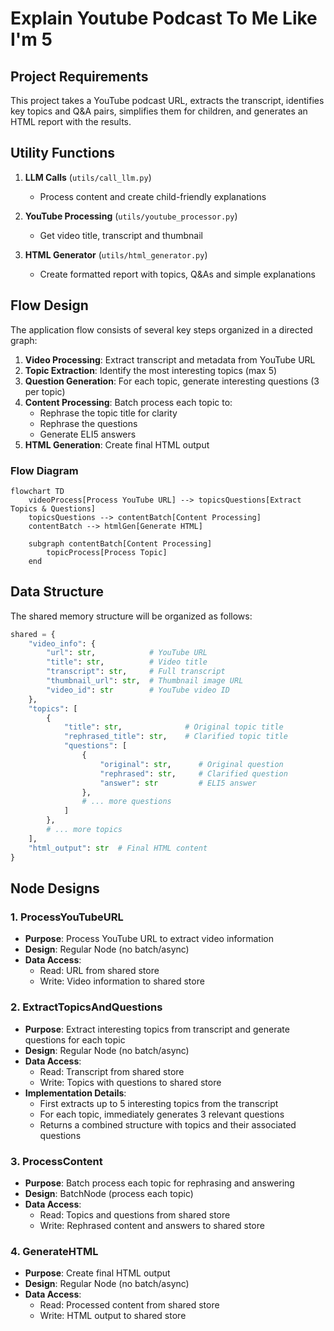 # Explain Youtube Podcast To Me Like I'm 5

## Project Requirements
This project takes a YouTube podcast URL, extracts the transcript, identifies key topics and Q&A pairs, simplifies them for children, and generates an HTML report with the results.

## Utility Functions

1. **LLM Calls** (`utils/call_llm.py`)
   - Process content and create child-friendly explanations

2. **YouTube Processing** (`utils/youtube_processor.py`)
   - Get video title, transcript and thumbnail

3. **HTML Generator** (`utils/html_generator.py`)
   - Create formatted report with topics, Q&As and simple explanations

## Flow Design

The application flow consists of several key steps organized in a directed graph:

1. **Video Processing**: Extract transcript and metadata from YouTube URL
2. **Topic Extraction**: Identify the most interesting topics (max 5)
3. **Question Generation**: For each topic, generate interesting questions (3 per topic)
4. **Content Processing**: Batch process each topic to:
   - Rephrase the topic title for clarity
   - Rephrase the questions
   - Generate ELI5 answers
5. **HTML Generation**: Create final HTML output

### Flow Diagram

```mermaid
flowchart TD
    videoProcess[Process YouTube URL] --> topicsQuestions[Extract Topics & Questions]
    topicsQuestions --> contentBatch[Content Processing]
    contentBatch --> htmlGen[Generate HTML]
    
    subgraph contentBatch[Content Processing]
        topicProcess[Process Topic]
    end
```

## Data Structure

The shared memory structure will be organized as follows:

```python
shared = {
    "video_info": {
        "url": str,            # YouTube URL
        "title": str,          # Video title
        "transcript": str,     # Full transcript
        "thumbnail_url": str,  # Thumbnail image URL
        "video_id": str        # YouTube video ID
    },
    "topics": [
        {
            "title": str,              # Original topic title
            "rephrased_title": str,    # Clarified topic title
            "questions": [
                {
                    "original": str,      # Original question
                    "rephrased": str,     # Clarified question
                    "answer": str         # ELI5 answer
                },
                # ... more questions
            ]
        },
        # ... more topics
    ],
    "html_output": str  # Final HTML content
}
```

## Node Designs

### 1. ProcessYouTubeURL
- **Purpose**: Process YouTube URL to extract video information
- **Design**: Regular Node (no batch/async)
- **Data Access**: 
  - Read: URL from shared store
  - Write: Video information to shared store

### 2. ExtractTopicsAndQuestions
- **Purpose**: Extract interesting topics from transcript and generate questions for each topic
- **Design**: Regular Node (no batch/async)
- **Data Access**:
  - Read: Transcript from shared store
  - Write: Topics with questions to shared store
- **Implementation Details**:
  - First extracts up to 5 interesting topics from the transcript
  - For each topic, immediately generates 3 relevant questions
  - Returns a combined structure with topics and their associated questions

### 3. ProcessContent
- **Purpose**: Batch process each topic for rephrasing and answering
- **Design**: BatchNode (process each topic)
- **Data Access**:
  - Read: Topics and questions from shared store
  - Write: Rephrased content and answers to shared store

### 4. GenerateHTML
- **Purpose**: Create final HTML output
- **Design**: Regular Node (no batch/async)
- **Data Access**:
  - Read: Processed content from shared store
  - Write: HTML output to shared store

